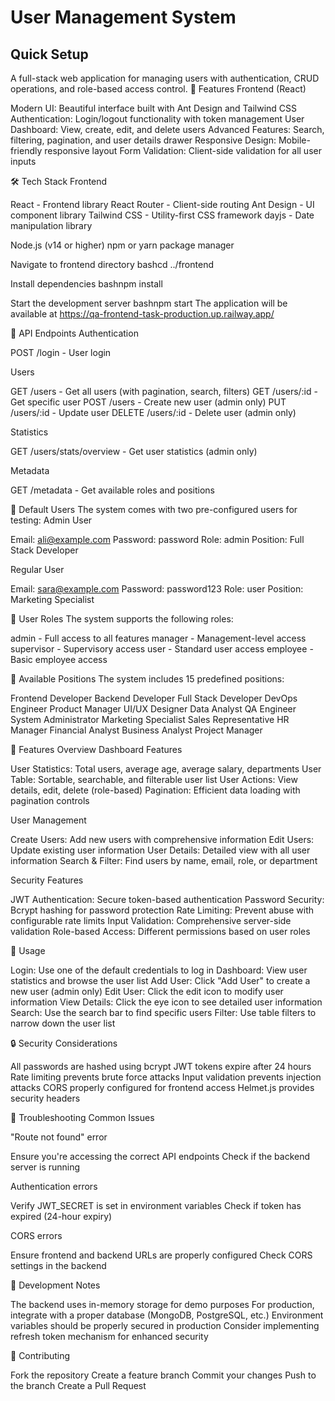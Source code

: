 # User Management System
## Quick Setup
A full-stack web application for managing users with authentication, CRUD operations, and role-based access control.
🚀 Features 
Frontend (React)

Modern UI: Beautiful interface built with Ant Design and Tailwind CSS
Authentication: Login/logout functionality with token management
User Dashboard: View, create, edit, and delete users
Advanced Features: Search, filtering, pagination, and user details drawer
Responsive Design: Mobile-friendly responsive layout
Form Validation: Client-side validation for all user inputs

🛠️ Tech Stack 
Frontend

React - Frontend library
React Router - Client-side routing
Ant Design - UI component library
Tailwind CSS - Utility-first CSS framework
dayjs - Date manipulation library

Node.js (v14 or higher)
npm or yarn package manager


Navigate to frontend directory
bashcd ../frontend

Install dependencies
bashnpm install

Start the development server
bashnpm start
The application will be available at https://qa-frontend-task-production.up.railway.app/

🔑 API Endpoints
Authentication

POST /login - User login

Users

GET /users - Get all users (with pagination, search, filters)
GET /users/:id - Get specific user
POST /users - Create new user (admin only)
PUT /users/:id - Update user
DELETE /users/:id - Delete user (admin only)

Statistics

GET /users/stats/overview - Get user statistics (admin only)

Metadata

GET /metadata - Get available roles and positions

👥 Default Users
The system comes with two pre-configured users for testing:
Admin User

Email: ali@example.com
Password: password
Role: admin
Position: Full Stack Developer

Regular User

Email: sara@example.com
Password: password123
Role: user
Position: Marketing Specialist

🔐 User Roles
The system supports the following roles:

admin - Full access to all features
manager - Management-level access
supervisor - Supervisory access
user - Standard user access
employee - Basic employee access

📱 Available Positions
The system includes 15 predefined positions:

Frontend Developer
Backend Developer
Full Stack Developer
DevOps Engineer
Product Manager
UI/UX Designer
Data Analyst
QA Engineer
System Administrator
Marketing Specialist
Sales Representative
HR Manager
Financial Analyst
Business Analyst
Project Manager

🎨 Features Overview
Dashboard Features

User Statistics: Total users, average age, average salary, departments
User Table: Sortable, searchable, and filterable user list
User Actions: View details, edit, delete (role-based)
Pagination: Efficient data loading with pagination controls

User Management

Create Users: Add new users with comprehensive information
Edit Users: Update existing user information
User Details: Detailed view with all user information
Search & Filter: Find users by name, email, role, or department

Security Features

JWT Authentication: Secure token-based authentication
Password Security: Bcrypt hashing for password protection
Rate Limiting: Prevent abuse with configurable rate limits
Input Validation: Comprehensive server-side validation
Role-based Access: Different permissions based on user roles

🚦 Usage

Login: Use one of the default credentials to log in
Dashboard: View user statistics and browse the user list
Add User: Click "Add User" to create a new user (admin only)
Edit User: Click the edit icon to modify user information
View Details: Click the eye icon to see detailed user information
Search: Use the search bar to find specific users
Filter: Use table filters to narrow down the user list

🔒 Security Considerations

All passwords are hashed using bcrypt
JWT tokens expire after 24 hours
Rate limiting prevents brute force attacks
Input validation prevents injection attacks
CORS properly configured for frontend access
Helmet.js provides security headers

🐛 Troubleshooting
Common Issues

"Route not found" error

Ensure you're accessing the correct API endpoints
Check if the backend server is running


Authentication errors

Verify JWT_SECRET is set in environment variables
Check if token has expired (24-hour expiry)


CORS errors

Ensure frontend and backend URLs are properly configured
Check CORS settings in the backend



📝 Development Notes

The backend uses in-memory storage for demo purposes
For production, integrate with a proper database (MongoDB, PostgreSQL, etc.)
Environment variables should be properly secured in production
Consider implementing refresh token mechanism for enhanced security

🤝 Contributing

Fork the repository
Create a feature branch
Commit your changes
Push to the branch
Create a Pull Request